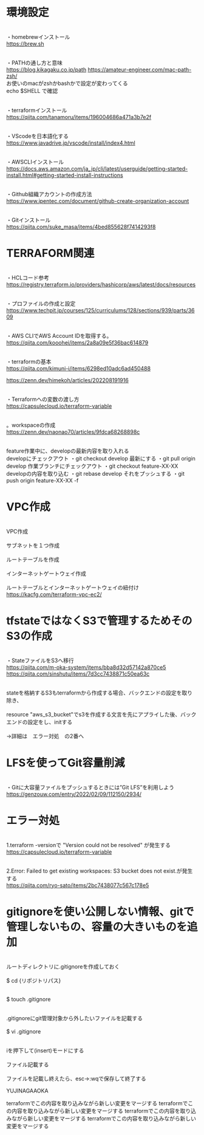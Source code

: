 # 環境設定

<br>・homebrewインストール<br>
https://brew.sh

<br>・PATHの通し方と意味<br>
https://blog.kikagaku.co.jp/path
https://amateur-engineer.com/mac-path-zsh/
<br>お使いのmacがzshかbashかで設定が変わってくる<br>
echo $SHELL で確認

<br>・terraformインストール<br>
https://qiita.com/tanamoru/items/196004686a471a3b7e2f

<br>・VScodeを日本語化する<br>
https://www.javadrive.jp/vscode/install/index4.html

<br>・AWSCLIインストール<br>
https://docs.aws.amazon.com/ja_jp/cli/latest/userguide/getting-started-install.html#getting-started-install-instructions

<br>・Github組織アカウントの作成方法<br>
https://www.ipentec.com/document/github-create-organization-account

<br>・Gitインストール<br>
https://qiita.com/suke_masa/items/4bed855628f7414293f8

# TERRAFORM関連
<br>・HCLコード参考<br>
https://registry.terraform.io/providers/hashicorp/aws/latest/docs/resources

<br>・プロファイルの作成と設定<br>
https://www.techpit.jp/courses/125/curriculums/128/sections/939/parts/3609

<br>・AWS CLIでAWS Account IDを取得する。<br>
https://qiita.com/kooohei/items/2a8a09e5f36bac614879

<br>・terraformの基本<br>
https://qiita.com/kimuni-i/items/6298ed10adc6ad450488

https://zenn.dev/himekoh/articles/202208191916

<br>・Terraformへの変数の渡し方<br>
https://capsulecloud.io/terraform-variable

<br>。workspaceの作成<br>
https://zenn.dev/naonao70/articles/9fdca68268898c

<br>feature作業中に、developの最新内容を取り入れる<br>
developにチェックアウト
・git checkout develop
最新にする
・git pull origin develop
作業ブランチにチェックアウト
・git checkout feature-XX-XX
developの内容を取り込む
・git rebase develop
それをプッシュする
・git push origin feature-XX-XX -f

# VPC作成

<br>VPC作成<br>
<br>サブネットを１つ作成<br>
<br>ルートテーブルを作成<br>
<br>インターネットゲートウェイ作成<br>
<br>ルートテーブルとインターネットゲートウェイの紐付け<br>
https://kacfg.com/terraform-vpc-ec2/


# tfstateではなくS3で管理するためそのS3の作成
<br>・StateファイルをS3へ移行<br>
https://qiita.com/m-oka-system/items/bba8d32d57142a870ce5
https://qiita.com/sinshutu/items/7d3cc7438871c50ea63c

<br>stateを格納するS3もterraformから作成する場合、バックエンドの設定を取り除き、<br>
<br>resource "aws_s3_bucket"でs3を作成する文言を先にアプライした後、バックエンドの設定をし、initする<br>
<br>→詳細は　エラー対処　の2番へ<br>

# LFSを使ってGit容量削減
<br>・Gitに大容量ファイルをプッシュするときには”Git LFS”を利用しよう<br>
https://genzouw.com/entry/2022/02/09/112150/2934/

# エラー対処
<br>1.terraform -versionで "Version could not be resolved" が発生する<br>
https://capsulecloud.io/terraform-variable

<br>2.Error: Failed to get existing workspaces: S3 bucket does not exist.が発生する<br>
https://qiita.com/ryo-sato/items/2bc7438077c567c178e5

# gitignoreを使い公開しない情報、gitで管理しないもの、容量の大きいものを追加
<br>ルートディレクトリに.gitignoreを作成しておく<br>
<br>$ cd {リポジトリパス}<br>

<br>$ touch .gitignore<br>

<br>.gitignoreにgit管理対象から外したいファイルを記載する<br>
<br>$ vi .gitignore<br>

<br>iを押下して(insert)モードにする<br>
<br>ファイル記載する<br>
<br>ファイルを記載し終えたら、esc→:wqで保存して終了する<br>

YUJINAGAAOKA

terraformでこの内容を取り込みながら新しい変更をマージする
terraformでこの内容を取り込みながら新しい変更をマージする
terraformでこの内容を取り込みながら新しい変更をマージする
terraformでこの内容を取り込みながら新しい変更をマージする